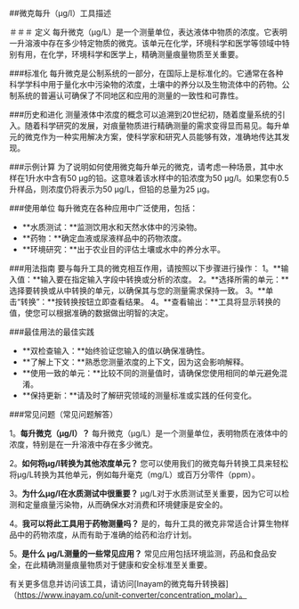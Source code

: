 ##微克每升（µg/l）工具描述

＃＃＃ 定义
每升微克（µg/L）是一个测量单位，表达液体中物质的浓度。它表明一升溶液中存在多少特定物质的微克。该单元在化学，环境科学和医学等领域中特别有用，在化学，环境科学和医学上，精确测量痕量物质至关重要。

###标准化
每升微克是公制系统的一部分，在国际上是标准化的。它通常在各种科学学科中用于量化水中污染物的浓度，土壤中的养分以及生物流体中的药物。公制系统的普遍认可确保了不同地区和应用的测量的一致性和可靠性。

###历史和进化
测量液体中浓度的概念可以追溯到20世纪初，随着度量系统的引入。随着科学研究的发展，对痕量物质进行精确测量的需求变得显而易见。每升单元的微克作为一种实用解决方案，使科学家和研究人员能够有效，准确地传达其发现。

###示例计算
为了说明如何使用微克每升单元的微克，请考虑一种场景，其中水样在1升水中含有50 µg的铅。这意味着该水样中的铅浓度为50 µg/l。如果您有0.5升样品，则浓度仍将表示为50 µg/L，但铅的总量为25 µg。

###使用单位
每升微克在各种应用中广泛使用，包括：
-  **水质测试：**监测饮用水和天然水体中的污染物。
-  **药物：**确定血液或尿液样品中的药物浓度。
-  **环境研究：**出于农业目的评估土壤或水中的养分水平。

###用法指南
要与每升工具的微克相互作用，请按照以下步骤进行操作：
1。**输入值：**输入要在指定输入字段中转换或分析的浓度。
2。**选择所需的单元：**选择要转换或从中转换的单元，以确保其与您的测量需求保持一致。
3。**单击“转换”：**按转换按钮立即查看结果。
4。**查看输出：**工具将显示转换的值，使您可以根据准确的数据做出明智的决定。

###最佳用法的最佳实践
-  **双检查输入：**始终验证您输入的值以确保准确性。
-  **了解上下文：**熟悉您测量浓度的上下文，因为这会影响解释。
-  **使用一致的单元：**比较不同的测量值时，请确保您使用相同的单元避免混淆。
-  **保持更新：**请及时了解研究领域的测量标准或实践的任何变化。

###常见问题（常见问题解答）

1。**每升微克（µg/l）？**
每升微克（µg/L）是一个测量单位，表明物质在液体中的浓度，特别是在一升溶液中存在多少微克。

2。**如何将µg/l转换为其他浓度单元？**
您可以使用我们的微克每升转换工具来轻松将µg/L转换为其他单元，例如每升毫克（mg/L）或百万分零件（ppm）。

3。**为什么µg/l在水质测试中很重要？**
µg/L对于水质测试至关重要，因为它可以检测和定量痕量污染物，从而确保水对消费和环境健康是安全的。

4。**我可以将此工具用于药物测量吗？**
是的，每升工具的微克非常适合计算生物样品中的药物浓度，从而有助于准确的给药和治疗计划。

5。**是什么 µg/L测量的一些常见应用？**
常见应用包括环境监测，药品和食品安全，在此精确测量痕量物质对于健康和安全标准至关重要。

有关更多信息并访问该工具，请访问[Inayam的微克每升转换器]（https://www.inayam.co/unit-converter/concentration_molar）。